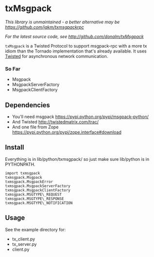 txMsgpack
=========


*This library is unmaintained - a better alternative may be <https://github.com/jakm/txmsgpackrpc>*

*For the latest source code, see <http://github.com/donalm/txMsgpack>*


``txMsgpack`` is a Twisted Protocol to support msgpack-rpc with a more tx
idiom than the Tornado implementation that's already available.
It uses [Twisted](http://twistedmatrix.com) for asynchronous network
communication.

### So Far ###

- Msgpack
- MsgpackServerFactory
- MsgpackClientFactory


Dependencies
------------
- You'll need msgpack    <https://pypi.python.org/pypi/msgpack-python/>
- And Twisted            <http://twistedmatrix.com/trac/>
- And one file from Zope <https://pypi.python.org/pypi/zope.interface#download>


Install
-------
Everything is in lib/python/txmsgpack/ so just make sure <LOCATION>lib/python is in PYTHONPATH.
```
import txmsgpack
txmsgpack.Msgpack
txmsgpack.MsgpackError
txmsgpack.MsgpackServerFactory
txmsgpack.MsgpackClientFactory
txmsgpack.MSGTYPE\_REQUEST
txmsgpack.MSGTYPE\_RESPONSE
txmsgpack.MSGTYPE\_NOTIFICATION
```

Usage
-----

See the example directory for:
- tx\_client.py
- tx\_server.py
- client.py
